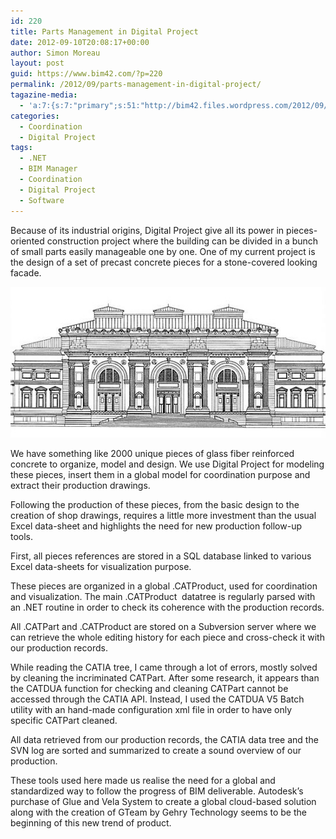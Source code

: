 ```yaml
---
id: 220
title: Parts Management in Digital Project
date: 2012-09-10T20:08:17+00:00
author: Simon Moreau
layout: post
guid: https://www.bim42.com/?p=220
permalink: /2012/09/parts-management-in-digital-project/
tagazine-media:
  - 'a:7:{s:7:"primary";s:51:"http://bim42.files.wordpress.com/2012/09/facade.jpg";s:6:"images";a:1:{s:51:"http://bim42.files.wordpress.com/2012/09/facade.jpg";a:6:{s:8:"file_url";s:51:"http://bim42.files.wordpress.com/2012/09/facade.jpg";s:5:"width";i:552;s:6:"height";i:264;s:4:"type";s:5:"image";s:4:"area";i:145728;s:9:"file_path";b:0;}}s:6:"videos";a:0:{}s:11:"image_count";i:1;s:6:"author";s:8:"11101104";s:7:"blog_id";s:8:"35202242";s:9:"mod_stamp";s:19:"2012-09-10 20:08:17";}'
categories:
  - Coordination
  - Digital Project
tags:
  - .NET
  - BIM Manager
  - Coordination
  - Digital Project
  - Software
---
```

Because of its industrial origins, Digital Project give all its power in pieces-oriented construction project where the building can be divided in a bunch of small parts easily manageable one by one. One of my current project is the design of a set of precast concrete pieces for a stone-covered looking facade.

![facade](/assets/2012/09/facade.jpg)

We have something like 2000 unique pieces of glass fiber reinforced concrete to organize, model and design. We use Digital Project for modeling these pieces, insert them in a global model for coordination purpose and extract their production drawings.

Following the production of these pieces, from the basic design to the creation of shop drawings, requires a little more investment than the usual Excel data-sheet and highlights the need for new production follow-up tools.

First, all pieces references are stored in a SQL database linked to various Excel data-sheets for visualization purpose.

These pieces are organized in a global .CATProduct, used for coordination and visualization. The main .CATProduct  datatree is regularly parsed with an .NET routine in order to check its coherence with the production records.

All .CATPart and .CATProduct are stored on a Subversion server where we can retrieve the whole editing history for each piece and cross-check it with our production records.
  
While reading the CATIA tree, I came through a lot of errors, mostly solved by cleaning the incriminated CATPart. After some research, it appears than the CATDUA function for checking and cleaning CATPart cannot be accessed through the CATIA API. Instead, I used the CATDUA V5 Batch utility with an hand-made configuration xml file in order to have only specific CATPart cleaned.

All data retrieved from our production records, the CATIA data tree and the SVN log are sorted and summarized to create a sound overview of our production.

These tools used here made us realise the need for a global and standardized way to follow the progress of BIM deliverable. Autodesk’s purchase of Glue and Vela System to create a global cloud-based solution along with the creation of GTeam by Gehry Technology seems to be the beginning of this new trend of product.